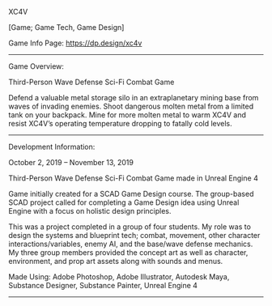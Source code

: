 XC4V

[Game; Game Tech, Game Design]

Game Info Page: https://dp.design/xc4v

___________

Game Overview:

Third-Person Wave Defense Sci-Fi Combat Game

Defend a valuable metal storage silo in an extraplanetary mining base from waves of invading enemies. Shoot dangerous molten metal from a limited tank on your backpack. Mine for more molten metal to warm XC4V and resist XC4V’s operating temperature dropping to fatally cold levels.

___________

Development Information:

October 2, 2019 – November 13, 2019

Third-Person Wave Defense Sci-Fi Combat Game made in Unreal Engine 4

Game initially created for a SCAD Game Design course. The group-based SCAD project called for completing a Game Design idea using Unreal Engine with a focus on holistic design principles.

This was a project completed in a group of four students. My role was to design the systems and blueprint tech; combat, movement, other character interactions/variables, enemy AI, and the base/wave defense mechanics. My three group members provided the concept art as well as character, environment, and prop art assets along with sounds and menus.

Made Using: Adobe Photoshop, Adobe Illustrator, Autodesk Maya, Substance Designer, Substance Painter, Unreal Engine 4

___________
